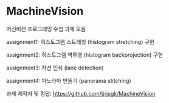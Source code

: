# MachineVision
머신비전 프로그래밍 수업 과제 모음

assignment1: 히스토그램 스트레칭 (histogram stretching) 구현

assignment2: 히스토그램 역투영 (histogram backprojection) 구현

assignment3: 차선 인식 (lane detection)

assignment4: 파노라마 만들기 (panorama stitching)

과제 제작자 및 정답: https://github.com/tjrjsgk/MachineVision
